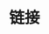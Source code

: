 ---
title: 链接
links:
  - title: 周五晚报
    description: 属于我们的报纸！
    website: https://zhoubao.nbplus.eu.org/
    image: avatar.png
  - title: 晴雀宫
    description: 天行健，君子以自强不息
    website: https://blog.nbplus.eu.org/
    image: https://blog.nbplus.eu.org/img/author.jpg
  - title: 统计
    description: 本站访问量统计
    website: https://umami.hehysh.eu.org/share/eJO67DYN/zhoubao
    image: 
  
slug: "links"
menu:
    main: 
        weight: -50
        params:
            icon: link

comments: false
---
